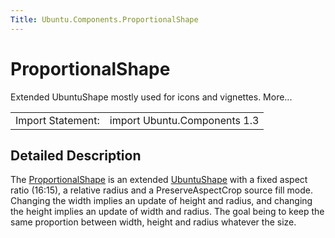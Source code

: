```yaml
---
Title: Ubuntu.Components.ProportionalShape
---
```

        
ProportionalShape
=================

<span class="subtitle"></span>
Extended UbuntuShape mostly used for icons and vignettes. More...

|                   |                              |
|-------------------|------------------------------|
| Import Statement: | import Ubuntu.Components 1.3 |

<span id="details"></span>
Detailed Description
--------------------

The [ProportionalShape](index.html) is an extended [UbuntuShape](../Ubuntu.Components.UbuntuShape.md) with a fixed aspect ratio (16:15), a relative radius and a PreserveAspectCrop source fill mode. Changing the width implies an update of height and radius, and changing the height implies an update of width and radius. The goal being to keep the same proportion between width, height and radius whatever the size.

